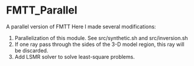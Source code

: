 # FMTT_Parallel
A parallel version of FMTT
Here I made several modifications:  
1. Parallelization of this module. See src/synthetic.sh and src/inversion.sh
2. If one ray pass through the sides of the 3-D model region, this ray will be discarded.
3. Add LSMR solver to solve least-square problems.
